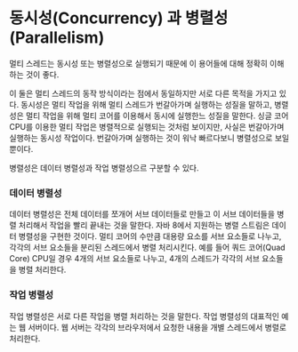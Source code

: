 # 동시성(Concurrency) 과 병렬성(Parallelism)

멀티 스레드는 동시성 또는 병렬성으로 실행되기 때문에 이 용어들에 대해 정확히
이해 하는 것이 좋다. 

이 둘은 멀티 스레드의 동작 방식이라는 점에서 동일하지만 서로 다른 목적을 가지고 있다.
동시성은 멀티 작업을 위해 멀티 스레드가 번갈아가며 실행하는 성질을 말하고,
병렬성은 멀티 작업을 위해 멀티 코어를 이용해서 동시에 실행한느 성질을 말한다.
싱글 코어 CPU를 이용한 멀티 작업은 병렬적으로 실행되는 것처럼 보이지만,
사실은 번갈아가며 실행하는 동시성 작업이다. 번갈아가며 실행하는 것이
워낙 빠르다보니 병렬성으로 보일 뿐이다.


병렬성은 데이터 병렬성과 작업 병렬성으르 구분할 수 있다.

### 데이터 병렬성
데이터 병렬성은 전체 데이터를 쪼개어 서브 데이터들로 만들고 이 서브 데이터들을 병렬 처리해서 
작업을 빨리 끝내는 것을 말한다. 자바 8에서 지원하는 병렬 스트림은 데이터 병렬성을 구현한 것이다.
멀티 코어의 수만큼 대용량 요소를 서브 요소들로 나누고, 각각의 서브 요소들을 분리된 스레드에서
병렬 처리시킨다. 예를 들어 쿼드 코어(Quad Core) CPU일 경우 4개의 서브 요소들로
나누고, 4개의 스레드가 각각의 서브 요소들을 병렬 처리한다.

### 작업 병렬성
작업 병렬성은 서로 다른 작업을 병렬 처리하는 것을 말한다. 작업 병렬성의 대표적인 예는 웹 서버이다.
웹 서버는 각각의 브라우저에서 요청한 내용을 개별 스레드에서 병렬로 처리한다.

